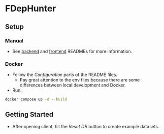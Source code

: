 # FDepHunter

## Setup

### Manual

- See [backend](./backend/README.md) and [frontend](./frontend/README.md) READMEs for more information.

### Docker

- Follow the *Configuration* parts of the README files.
    - Pay great attention to the env files because there are some differences between local development and Docker.
- Run:
```bash
docker compose up -d --build
```

## Getting Started

- After opening client, hit the *Reset DB* button to create example datasets.
